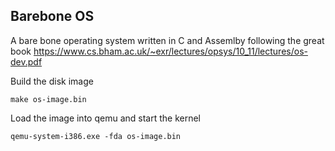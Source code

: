 ## Barebone OS

A bare bone operating system written in C and Assemlby following the great book https://www.cs.bham.ac.uk/~exr/lectures/opsys/10_11/lectures/os-dev.pdf

Build the disk image

```
make os-image.bin
```

Load the image into qemu and start the kernel

```
qemu-system-i386.exe -fda os-image.bin
```
